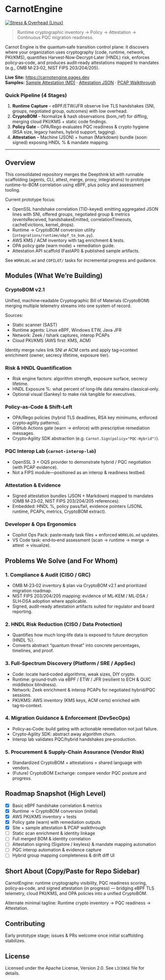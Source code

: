 # CarnotEngine

[![Stress & Overhead (Linux)](https://github.com/Maverick0351a/CarnotEngine/actions/workflows/stress.yml/badge.svg)](https://github.com/Maverick0351a/CarnotEngine/actions/workflows/stress.yml)

> Runtime cryptographic inventory → Policy → Attestation → Continuous PQC migration readiness.

Carnot Engine is the quantum‑safe transition control plane: it discovers where your organization uses cryptography (code, runtime, network, PKI/KMS), quantifies Harvest‑Now‑Decrypt‑Later (HNDL) risk, enforces policy‑as‑code, and produces audit‑ready attestations mapped to mandates (e.g., OMB M‑23‑02, NIST FIPS 203/204/205).

**Live Site:** https://carnotengine.pages.dev  
**Samples:** [Sample Attestation (MD)](docs/samples/sample_attestation.md) · [Attestation JSON](docs/samples/sample_attestation.json) · [PCAP Walkthrough](docs/samples/pcap_walkthrough.html)

### Quick Pipeline (4 Stages)
1. **Runtime Capture** – eBPF/ETW/JFR observe live TLS handshakes (SNI, groups, negotiated group, outcomes) with low overhead.
2. **CryptoBOM** – Normalize & hash observations (bom_ref) for diffing, merging cloud PKI/KMS + static code findings.
3. **Policy Gate** – OPA/Rego evaluates PQC readiness & crypto hygiene (RSA size, legacy hashes, hybrid support, tagging).
4. **Attestation** – Machine (JSON) + human (Markdown) bundle (soon: signed) exposing HNDL % & mandate mapping.

---

## Overview

This consolidated repository merges the Deepthink kit with runnable scaffolding (agents, CLI, attest, merge, proxy, integrations) to prototype runtime-to-BOM correlation using eBPF, plus policy and assessment tooling.

Current prototype focus:
- OpenSSL handshake correlation (TID-keyed) emitting aggregated JSON lines with SNI, offered groups, negotiated group & metrics (eventsReceived, handshakesEmitted, correlationTimeouts, cacheEvictions, kernel_drops).
- Runtime → CryptoBOM conversion utility (`integrations/runtime/ebpf_to_bom.py`).
- AWS KMS / ACM inventory with tag enrichment & tests.
- OPA policy gate (warn mode) + remediation guide.
- Attestation API scaffold (FastAPI) & published sample artifacts.

See `WORKLOG.md` and `COPILOT/` tasks for incremental progress and guidance.

## Modules (What We’re Building)

### CryptoBOM v2.1
Unified, machine‑readable Cryptographic Bill of Materials (CryptoBOM) merging multiple telemetry streams into one system of record.

Sources:
- Static scanner (SAST)
- Runtime agents: Linux eBPF, Windows ETW, Java JFR
- Network: Zeek / tshark captures, interop PCAPs
- Cloud PKI/KMS (AWS first: KMS, ACM)

Identity merge rules link SNI ⇄ ACM certs and apply tag→context enrichment (owner, secrecy lifetime, exposure tier).

### Risk & HNDL Quantification
- Risk engine factors: algorithm strength, exposure surface, secrecy lifetime.
- HNDL Exposure %: what percent of long‑life data remains classical‑only.
- Optional visual (Sankey) to make risk tangible for executives.

### Policy‑as‑Code & Shift‑Left
- OPA/Rego policies (hybrid TLS deadlines, RSA key minimums, enforced crypto‑agility patterns).
- GitHub Actions gate (warn → enforce) with prescriptive remediation messages.
- Crypto‑Agility SDK abstraction (e.g. `Carnot.Sign(policy="PQC-Hybrid")`).

### PQC Interop Lab (`carnot-interop-lab`)
- OpenSSL 3 + OQS provider to demonstrate hybrid / PQC negotiation (with PCAP evidence).
- Not a FIPS module—positioned as an interop & readiness testbed.

### Attestation & Evidence
- Signed attestation bundles (JSON + Markdown) mapped to mandates (OMB M‑23‑02, NIST FIPS 203/204/205 references).
- Embedded: HNDL %, policy pass/fail, evidence pointers (JSONL runtime, PCAPs, metrics, CryptoBOM extract).

### Developer & Ops Ergonomics
- Copilot Ops Pack: paste‑ready task files + enforced `WORKLOG.md` updates.
- VS Code task: end‑to‑end assessment (scan → runtime → merge → attest → visualize).

## Problems We Solve (and For Whom)

### 1. Compliance & Audit (CISO / GRC)
- OMB M‑23‑02 inventory & plan via CryptoBOM v2.1 and prioritized migration roadmap.
- NIST FIPS 203/204/205 mapping: evidence of ML‑KEM / ML‑DSA / SLH‑DSA adoption where applicable.
- Signed, audit‑ready attestation artifacts suited for regulator and board reporting.

### 2. HNDL Risk Reduction (CISO / Data Protection)
- Quantifies how much long‑life data is exposed to future decryption (HNDL %).
- Converts abstract “quantum threat” into concrete percentages, timelines, and proof.

### 3. Full‑Spectrum Discovery (Platform / SRE / AppSec)
- Code: locate hard‑coded algorithms, weak sizes, DIY crypto.
- Runtime: ground‑truth via eBPF / ETW / JFR (resilient to ECH & QUIC middlebox blindness).
- Network: Zeek enrichment & interop PCAPs for negotiated hybrid/PQC sessions.
- PKI/KMS: AWS inventory (KMS keys, ACM certs) enriched with tag‑to‑context.

### 4. Migration Guidance & Enforcement (DevSecOps)
- Policy‑as‑Code: build gating with actionable remediation not just failure.
- Crypto‑Agility SDK: abstract away algorithm churn.
- Interop lab validates PQC/hybrid handshakes pre‑production.

### 5. Procurement & Supply‑Chain Assurance (Vendor Risk)
- Standardized CryptoBOM + attestations = shared language with vendors.
- (Future) CryptoBOM Exchange: compare vendor PQC posture and progress.

## Roadmap Snapshot (High Level)
- [x] Basic eBPF handshake correlation & metrics
- [x] Runtime → CryptoBOM conversion (initial)
- [x] AWS PKI/KMS inventory + tests
- [x] Policy gate (warn) with remediation outputs
- [x] Site + sample attestation & PCAP walkthrough
- [ ] Static scan enrichment & identity linkage
- [ ] Full merged BOM & identity correlation
- [ ] Attestation signing (Sigstore / keyless) & mandate mapping automation
- [ ] PQC interop automation & evidence capture
- [ ] Hybrid group mapping completeness & drift diff UI

## Short About (Copy/Paste for Repo Sidebar)
CarnotEngine: runtime cryptography visibility, PQC readiness scoring, policy‑as‑code, and signed attestation (in progress) — bridging eBPF TLS telemetry, cloud PKI/KMS, and OPA policies into a unified CryptoBOM.

Alternate minimal tagline:
Runtime crypto inventory → PQC readiness → Attestation.

## Contributing
Early prototype stage; issues & PRs welcome once initial scaffolding stabilizes.

## License

Licensed under the Apache License, Version 2.0. See `LICENSE` file for details.
